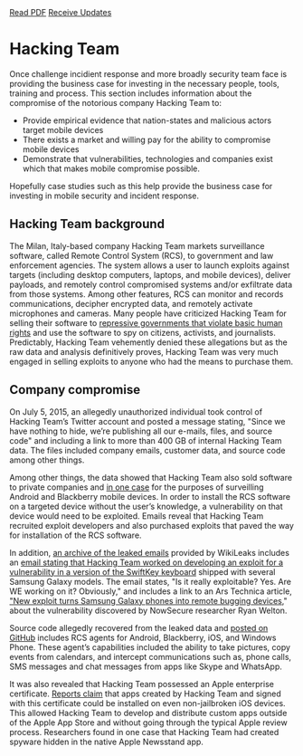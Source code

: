 <div class="cta-banner">
  <a class="cta-banner-pdf" href="https://info.nowsecure.com/IRforAndroidandiOS_PDFRequest.html">Read PDF<i class="fa fa-file-pdf-o"></i></a>
  <a class="cta-banner-update" href="https://info.nowsecure.com/IRforAndroidandiOS_Updates.html">Receive Updates<i class="fa fa-bell-o"></i></a>
</div>

# Hacking Team 

Once challenge incidient response and more broadly security team face is providing the business case for investing in the necessary people, tools, training and process. This section includes information about the compromise of the notorious company Hacking Team to:

* Provide empirical evidence that nation-states and malicious actors target mobile devices 
* There exists a market and willing pay for the ability to compromise mobile devices
* Demonstrate that vulnerabilities, technologies and companies exist which that makes mobile compromise possible.

Hopefully case studies such as this help provide the business case for investing in mobile security and incident response.

## Hacking Team background
The Milan, Italy-based company Hacking Team markets surveillance software, called Remote Control System (RCS), to government and law enforcement agencies. The system allows a user to launch exploits against targets (including desktop computers, laptops, and mobile devices), deliver payloads, and remotely control compromised systems and/or exfiltrate data from those systems. Among other features, RCS can monitor and records communications, decipher encrypted data, and remotely activate microphones and cameras. Many people have criticized Hacking Team for selling their software to [repressive governments that violate basic human rights](https://theintercept.com/2015/07/07/leaked-documents-confirm-hacking-team-sells-spyware-repressive-countries/) and use the software to spy on citizens, activists, and journalists. Predictably, Hacking Team vehemently denied these allegations but as the raw data and analysis definitively proves, Hacking Team was very much engaged in selling exploits to anyone who had the means to purchase them.

## Company compromise
On July 5, 2015, an allegedly unauthorized individual took control of Hacking Team’s Twitter account and posted a message stating, "Since we have nothing to hide, we’re publishing all our e-mails, files, and source code" and including a link to more than 400 GB of internal Hacking Team data. The files included company emails, customer data, and source code among other things.

Among other things, the data showed that Hacking Team also sold software to private companies and [in one case](https://twitter.com/netik/status/617916052052144128) for the purposes of surveilling Android and Blackberry mobile devices. In order to install the RCS software on a targeted device without the user’s knowledge, a vulnerability on that device would need to be exploited. Emails reveal that Hacking Team recruited exploit developers and also purchased exploits that paved the way for installation of the RCS software.

In addition, [an archive of the leaked emails](https://wikileaks.org/hackingteam/emails/) provided by WikiLeaks includes an [email stating that Hacking Team worked on developing an exploit for a vulnerability in a version of the SwiftKey keyboard](https://wikileaks.org/hackingteam/emails/emailid/1028689) shipped with several Samsung Galaxy models. The email states, "Is it really exploitable? Yes. Are WE working on it? Obviously," and includes a link to an Ars Technica article, ["New exploit turns Samsung Galaxy phones into remote bugging devices](http://arstechnica.com/security/2015/06/new-exploit-turns-samsung-galaxy-phones-into-remote-bugging-devices/)," about the vulnerability discovered by NowSecure researcher Ryan Welton.

Source code allegedly recovered from the leaked data and [posted on GitHub](https://github.com/hackedteam?tab=repositories) includes RCS agents for Android, Blackberry, iOS, and Windows Phone. These agent’s capabilities included the ability to take pictures, copy events from calendars, and intercept communications such as, phone calls, SMS messages and chat messages from apps like Skype and WhatsApp.

It was also revealed that Hacking Team possessed an Apple enterprise certificate. [Reports claim](http://www.ibtimes.co.uk/masque-attack-returns-hacking-team-leveraged-ios-vulnerability-install-fake-messaging-apps-1514317) that apps created by Hacking Team and signed with this certificate could be installed on even non-jailbroken iOS devices. This allowed Hacking Team to develop and distribute custom apps outside of the Apple App Store and without going through the typical Apple review process. Researchers found in one case that Hacking Team had created spyware hidden in the native Apple Newsstand app. 


